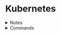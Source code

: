 # Kubernetes

<details>
<summary>Notes</summary>

* Components -
  * API Server
    1. acts as a front-end for kubernetes
  * etcd
    1. key value store
    2. implements logs
  * kubelet
    1. runs on each node
    2. makes sure that the containers are running as expected
  * container runtime
    1. used to run containers
  * controller
  * scheduler
    1. distibutes work across multiple nodes

* master node has `kube-apiserver` & worker nodes have `kubelet` agent
* `kubelet` agent interacts with the master node
* master node contains `kube-apiserver`, `etcd`, `controller`, `scheduler`
* [kubectl Usage Conventions](https://kubernetes.io/docs/reference/kubectl/conventions/)

</details>

<details>
<summary>Commands</summary>

```kubectl
kubectl cluster-info
```

```kubectl
kubectl get nodes
```

deploy a pod `<pod-name>` (default image is from docker hub) -

```kubectl
kubectl run <pod-name> --image <image>
```

```kubectl
kubectl create -f <yml-file>
```

get all pods -

```kubectl
kubectl get pods
```

describe pod -

```kubectl
kubectl describe pod <pod-name>
```

extract pod definiton file from already created pod-

```kubectl
kubectl get pod <pod-name> -o yaml > pod-definition.yaml
```

Here are some of the commonly used formats:

`-o jsonOutput` a JSON formatted API object.

`-o namePrint` only the resource name and nothing else.

`-o wideOutput` in the plain-text format with any additional information.

`-o yamlOutput` a YAML formatted API object.

```kubectl
kubectl [command] [TYPE] [NAME] -o <output_format>
```

Create a configMap

```kubectl
kubectl create configmap webapp-config-map --from-literal=APP_COLOR=darkblue
```

Get user of pod

```kubectl
kubectl exec ubuntu-sleeper -- whoami
```

label a node

```kubectl
kubectl label node node01 color=blue
```

logs of container inside a pod

```kubectl
kubectl logs webapp-2 -c simple-webapp
```

</details>
